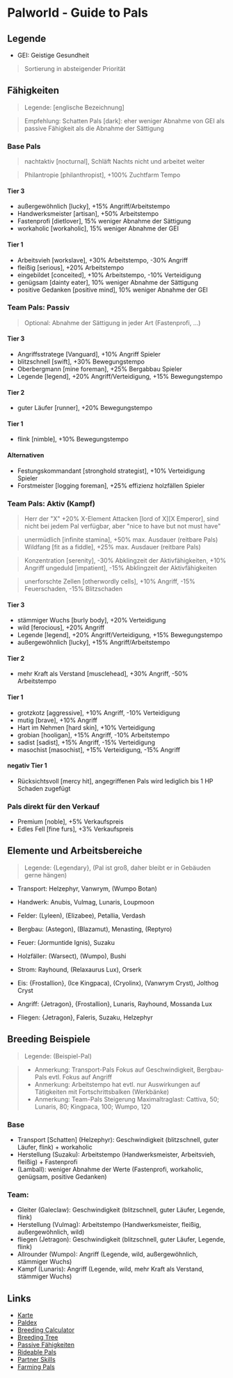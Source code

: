# Palworld - Guide to Pals

## Legende

- GEI: Geistige Gesundheit
> Sortierung in absteigender Priorität

## Fähigkeiten

> Legende: [englische Bezeichnung]

> Empfehlung: Schatten Pals [dark]: eher weniger Abnahme von GEI als passive Fähigkeit als die Abnahme der Sättigung

### Base Pals

> nachtaktiv [nocturnal], Schläft Nachts nicht und arbeitet weiter

> Philantropie [philanthropist], +100% Zuchtfarm Tempo

#### Tier 3
- außergewöhnlich [lucky], +15% Angriff/Arbeitstempo
- Handwerksmeister [artisan], +50% Arbeitstempo
- Fastenprofi [dietlover], 15% weniger Abnahme der Sättigung
- workaholic [workaholic], 15% weniger Abnahme der GEI

#### Tier 1

- Arbeitsvieh [workslave], +30% Arbeitstempo, -30% Angriff
- fleißig [serious], +20% Arbeitstempo
- eingebildet [conceited], +10% Arbeitstempo, -10% Verteidigung
- genügsam [dainty eater], 10% weniger Abnahme der Sättigung
- positive Gedanken [positive mind], 10% weniger Abnahme der GEI

### Team Pals: Passiv

> Optional: Abnahme der Sättigung in jeder Art (Fastenprofi, ...)
	
#### Tier 3

- Angriffsstratege [Vanguard], +10% Angriff Spieler
- blitzschnell [swift], +30% Bewegungstempo
- Oberbergmann [mine foreman], +25% Bergabbau Spieler
- Legende [legend], +20% Angriff/Verteidigung, +15% Bewegungstempo

#### Tier 2

- guter Läufer [runner], +20% Bewegungstempo

#### Tier 1

- flink [nimble], +10% Bewegungstempo

#### Alternativen

- Festungskommandant [stronghold strategist], +10% Verteidigung Spieler
- Forstmeister [logging foreman], +25% effizienz holzfällen Spieler

### Team Pals: Aktiv (Kampf)

> Herr der "X" +20% X-Element Attacken [lord of X][X Emperor], sind nicht bei jedem Pal verfügbar, aber "nice to have but not must have"

> unermüdlich [infinite stamina], +50% max. Ausdauer (reitbare Pals)
> Wildfang [fit as a fiddle], +25% max. Ausdauer (reitbare Pals)

> Konzentration [serenity], -30% Abklingzeit der Aktivfähigkeiten, +10% Angriff
> ungeduld [impatient], -15% Abklingzeit der Aktivfähigkeiten

> unerforschte Zellen [otherwordly cells], +10% Angriff, -15% Feuerschaden, -15% Blitzschaden

#### Tier 3

- stämmiger Wuchs [burly body], +20% Verteidigung
- wild [ferocious], +20% Angriff
- Legende [legend], +20% Angriff/Verteidigung, +15% Bewegungstempo
- außergewöhnlich [lucky], +15% Angriff/Arbeitstempo

#### Tier 2

- mehr Kraft als Verstand [musclehead], +30% Angriff, -50% Arbeitstempo

#### Tier 1

- grotzkotz [aggressive], +10% Angriff, -10% Verteidigung
- mutig [brave], +10% Angriff
- Hart im Nehmen [hard skin], +10% Verteidigung
- grobian [hooligan], +15% Angriff, -10% Arbeitstempo
- sadist [sadist], +15% Angriff, -15% Verteidigung
- masochist [masochist], +15% Verteidigung, -15% Angriff

#### negativ Tier 1

- Rücksichtsvoll [mercy hit], angegriffenen Pals wird lediglich bis 1 HP Schaden zugefügt

### Pals direkt für den Verkauf

- Premium [noble], +5% Verkaufspreis
- Edles Fell [fine furs], +3% Verkaufspreis

## Elemente und Arbeitsbereiche

> Legende: {Legendary}, (Pal ist groß, daher bleibt er in Gebäuden gerne hängen) 

- Transport: Helzephyr, Vanwrym, (Wumpo Botan)
- Handwerk: Anubis, Vulmag, Lunaris, Loupmoon
- Felder: (Lyleen), (Elizabee), Petallia, Verdash
- Bergbau: (Astegon), (Blazamut), Menasting, (Reptyro) 
- Feuer: (Jormuntide Ignis), Suzaku
- Holzfäller: (Warsect), (Wumpo), Bushi
- Strom: Rayhound, (Relaxaurus Lux), Orserk
- Eis: {Frostallion}, (Ice Kingpaca), (Cryolinx), (Vanwrym Cryst), Jolthog Cryst

- Angriff: {Jetragon}, {Frostallion}, Lunaris, Rayhound, Mossanda Lux
- Fliegen: {Jetragon}, Faleris, Suzaku, Helzephyr

## Breeding Beispiele

> Legende: (Beispiel-Pal)

> - Anmerkung: Transport-Pals Fokus auf Geschwindigkeit, Bergbau-Pals evtl. Fokus auf Angriff
> - Anmerkung: Arbeitstempo hat evtl. nur Auswirkungen auf Tätigkeiten mit Fortschrittsbalken (Werkbänke)
> - Anmerkung: Team-Pals Steigerung Maximaltraglast: Cattiva, 50; Lunaris, 80; Kingpaca, 100; Wumpo, 120

### Base

- Transport [Schatten] (Helzephyr): Geschwindigkeit (blitzschnell, guter Läufer, flink) + workaholic
- Herstellung (Suzaku): Arbeitstempo (Handwerksmeister, Arbeitsvieh, fleißig) + Fastenprofi
-  (Lamball): weniger Abnahme der Werte (Fastenprofi, workaholic, genügsam, positive Gedanken)

### Team:

- Gleiter (Galeclaw): Geschwindigkeit (blitzschnell, guter Läufer, Legende, flink)
- Herstellung (Vulmag): Arbeitstempo (Handwerksmeister, fleißig, außergewöhnlich, wild)
- fliegen (Jetragon): Geschwindigkeit (blitzschnell, guter Läufer, Legende, flink)
- Allrounder (Wumpo): Angriff (Legende, wild, außergewöhnlich, stämmiger Wuchs)
- Kampf (Lunaris): Angriff (Legende, wild, mehr Kraft als Verstand, stämmiger Wuchs)

## Links

- [Karte](https://mapgenie.io/palworld/maps/palpagos-islands)
- [Paldex](https://palworld.gg/de/pals)
- [Breeding Calculator](https://palworld.gg/de/breeding-calculator)
- [Breeding Tree](https://palbreed.com/breeding-tree)
- [Passive Fähigkeiten](https://palworld.fandom.com/de/wiki/Passivfähigkeiten)
- [Rideable Pals](https://palworld.fandom.com/wiki/Rideable_Pals)
- [Partner Skills](https://palworld.fandom.com/wiki/Partner_Skills)
- [Farming Pals](https://game8.co/games/Palworld/archives/440217)
